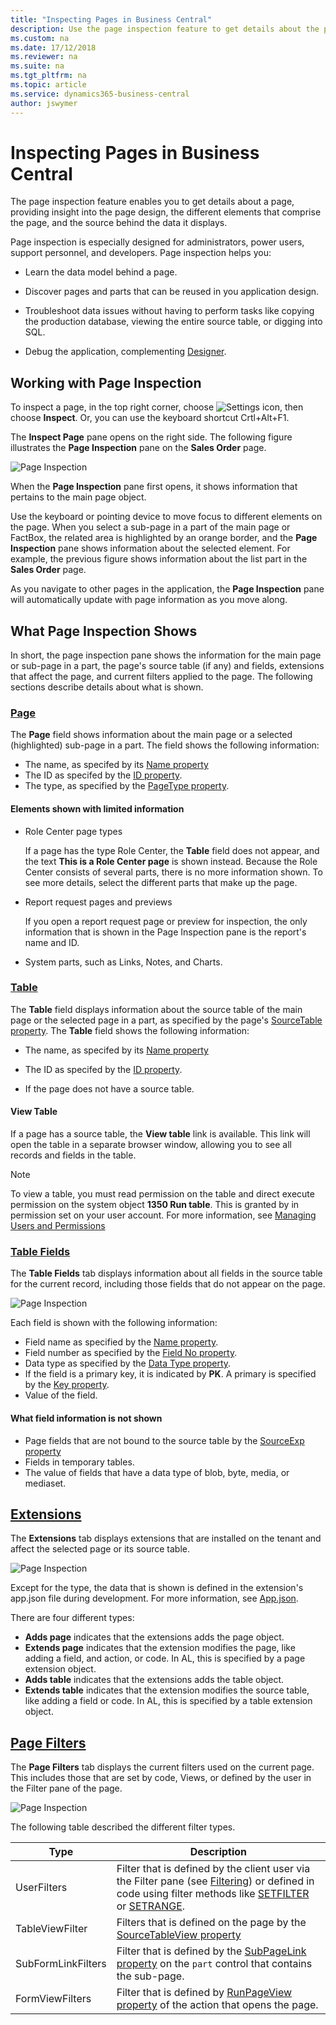 ```yaml
---
title: "Inspecting Pages in Business Central"
description: Use the page inspection feature to get details about the page design and data source. 
ms.custom: na
ms.date: 17/12/2018
ms.reviewer: na
ms.suite: na
ms.tgt_pltfrm: na
ms.topic: article
ms.service: dynamics365-business-central
author: jswymer
---
```

# Inspecting Pages in Business Central

The page inspection feature enables you to get details about a page, providing insight into the page design, the different elements that comprise the page, and the source behind the data it displays.

Page inspection is especially designed for administrators, power users, support personnel, and developers. Page inspection helps you:

- Learn the data model behind a page.

- Discover pages and parts that can be reused in you application design.

- Troubleshoot data issues without having to perform tasks like copying the production database, viewing the entire source table, or digging into SQL.

- Debug the application, complementing [Designer](https://docs.microsoft.com/en-us/dynamics365/business-central/dev-itpro/developer/devenv-inclient-designer).


## Working with Page Inspection

To inspect a page, in the top right corner, choose ![Settings icon](media/ui-experience/settings_icon_small.png), then choose **Inspect**. Or, you can use the keyboard shortcut Crtl+Alt+F1.

The **Inspect Page** pane opens on the right side. The following figure illustrates the **Page Inspection** pane on the **Sales Order** page.

![Page Inspection](media/page-inspection-example.png)

When the **Page Inspection** pane first opens, it shows information that pertains to the main page object.

Use the keyboard or pointing device to move focus to different elements on the page. When you select a sub-page in a part of the main page or FactBox, the related area is highlighted by an orange border, and the **Page Inspection** pane shows information about the selected element. For example, the previous figure shows information about the list part in the **Sales Order** page.

As you navigate to other pages in the application, the **Page Inspection** pane will automatically update with page information as you move along.

## What Page Inspection Shows

In short, the page inspection pane shows the information for the main page or sub-page in a part, the page's source table (if any) and fields, extensions that affect the page, and current filters applied to the page. The following sections describe details about what is shown.

### [Page](#tab/page)

The **Page** field shows information about the main page or a selected (highlighted) sub-page in a part. The field shows the following information:

- The name, as specifed by its [Name property](https://docs.microsoft.com/en-us/dynamics365/business-central/dev-itpro/developer/properties/devenv-name-property)
- The ID as specifed by the [ID property](https://docs.microsoft.com/en-us/dynamics365/business-central/dev-itpro/developer/properties/devenv-id-property).
- The type, as specified by the [PageType property](https://docs.microsoft.com/en-us/dynamics365/business-central/dev-itpro/developer/properties/devenv-pagetype-property).


#### Elements shown with limited information  

- Role Center page types
    
    If a page has the type Role Center, the **Table** field does not appear, and the text **This is a Role Center page** is shown instead. Because the Role Center consists of several parts, there is no more information shown. To see more details, select the different parts that make up the page.

- Report request pages and previews

    If you open a report request page or preview for inspection, the only information that is shown in the Page Inspection pane is the report's name and ID.

- System parts, such as Links, Notes, and Charts.


### [Table](#tab/table)

The **Table** field displays information about the source table of the main page or the selected page in a part, as specified by the page's [SourceTable property](https://docs.microsoft.com/en-us/dynamics365/business-central/dev-itpro/developer/properties/devenv-sourcetable-property). The **Table** field shows the following information:

- The name, as specifed by its [Name property](https://docs.microsoft.com/en-us/dynamics365/business-central/dev-itpro/developer/properties/devenv-name-property)
- The ID as specifed by the [ID property](https://docs.microsoft.com/en-us/dynamics365/business-central/dev-itpro/developer/properties/devenv-id-property).

- If the page does not have a source table.

#### View Table

If a page has a source table, the **View table** link is available. This  link will open the table in a separate browser window, allowing you to see all records and fields in the table.

> [!NOTE]
> To view a table, you must read permission on the table and direct execute permission on the system object **1350 Run table**. This is granted by in permission set on your user account. For more information, see [Managing Users and Permissions](ui-how-users-permissions.md) 

### [Table Fields](#tab/tablefields)

The **Table Fields** tab displays information about all fields in the source table for the current record, including those fields that do not appear on the page.

![Page Inspection](media/page-inspection-table-fields.png)

Each field is shown with the following information:

- Field name as specified by the [Name property](https://docs.microsoft.com/en-us/dynamics365/business-central/dev-itpro/developer/properties/devenv-name-property).
- Field number as specified by the [Field No property](https://docs.microsoft.com/en-us/dynamics365/business-central/dev-itpro/developer/properties/devenv-field-no.-property).
- Data type as specified by the [Data Type property](https://docs.microsoft.com/en-us/dynamics365/business-central/dev-itpro/developer/properties/devenv-data-type-property).
- If the field is a primary key, it is indicated by **PK**. A primary is  specified by the [Key property](https://docs.microsoft.com/en-us/dynamics365/business-central/dev-itpro/developer/properties/devenv-key-property).
- Value of the field.

#### What field information is not shown

- Page fields that are not bound to the source table by the [SourceExp property](https://docs.microsoft.com/en-us/dynamics365/business-central/dev-itpro/developer/properties/devenv-sourceexpr-property)
- Fields in temporary tables.
- The value of fields that have a data type of blob, byte, media, or mediaset.

## [Extensions](#tab/extensions)

The **Extensions** tab displays extensions that are installed on the tenant and affect the selected page or its source table.

![Page Inspection](media/page-inspection-extensions.png)

Except for the type, the data that is shown is defined in the extension's app.json file during development. For more information, see [App.json](https://docs.microsoft.com/en-us/dynamics365/business-central/dev-itpro/developer/devenv-json-files#Appjson).

There are four different types:

- **Adds page** indicates that the extensions adds the page object.
- **Extends page** indicates that the extension modifies the page, like adding a field, and action, or code. In AL, this is specified by a page extension object.
- **Adds table** indicates that the extensions adds the table object.
- **Extends table** indicates that the extension modifies the source table, like adding a field or code. In AL, this is specified by a table extension object.  

## [Page Filters](#tab/pagefilters)

The **Page Filters** tab displays the current filters used on the current page. This includes those that are set by code, Views, or defined by the user in the Filter pane of the page.

![Page Inspection](media/page-inspection-page-filters.png)

The following table described the different filter types.

|Type|Description|
|----|-----------|
|UserFilters|Filter that is defined by the client user via the Filter pane (see [Filtering](ui-enter-criteria-filters.md#Filtering)) or defined in code using filter methods like [SETFILTER](https://docs.microsoft.com/en-us/dynamics365/business-central/dev-itpro/developer/methods-auto/table/table-setfilter-method) or [SETRANGE](https://docs.microsoft.com/en-us/dynamics365/business-central/dev-itpro/developer/methods-auto/table/table-setrange-method).|
|TableViewFilter|Filters that is defined on the page by the [SourceTableView property](https://docs.microsoft.com/en-us/dynamics365/business-central/dev-itpro/developer/properties/devenv-sourcetableview-property)|
|SubFormLinkFilters|Filter that is defined by the [SubPageLink property](https://docs.microsoft.com/en-us/dynamics365/business-central/dev-itpro/developer/properties/devenv-subpagelink-property) on the `part` control that contains the sub-page.|
|FormViewFilters|Filter that is defined by [RunPageView property](https://docs.microsoft.com/en-us/dynamics365/business-central/dev-itpro/developer/properties/devenv-runpageview-property) of the action that opens the page.|
 
<!-- ## See Also -->  